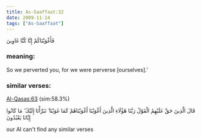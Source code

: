 ```yaml
---
title: As-Saaffaat:32
date: 2009-11-14
tags: ["As-Saaffaat"]
---
```

فَأَغْوَيْنَاكُمْ إِنَّا كُنَّا غَاوِينَ
### meaning: 
So we perverted you, for we were perverse [ourselves].’
### similar verses: 

[Al-Qasas:63](/28/63) (sim:58.3%)

قَالَ الَّذِينَ حَقَّ عَلَيْهِمُ الْقَوْلُ رَبَّنَا هَٰؤُلَاءِ الَّذِينَ أَغْوَيْنَا أَغْوَيْنَاهُمْ كَمَا غَوَيْنَا ۖ تَبَرَّأْنَا إِلَيْكَ ۖ مَا كَانُوا إِيَّانَا يَعْبُدُونَ

our AI can't find any similar verses



